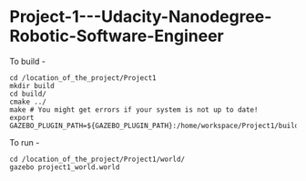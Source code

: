 # Project-1---Udacity-Nanodegree-Robotic-Software-Engineer

To build - 

```
cd /location_of_the_project/Project1
mkdir build
cd build/
cmake ../
make # You might get errors if your system is not up to date!
export GAZEBO_PLUGIN_PATH=${GAZEBO_PLUGIN_PATH}:/home/workspace/Project1/build
```
To run -

```
cd /location_of_the_project/Project1/world/
gazebo project1_world.world
```

